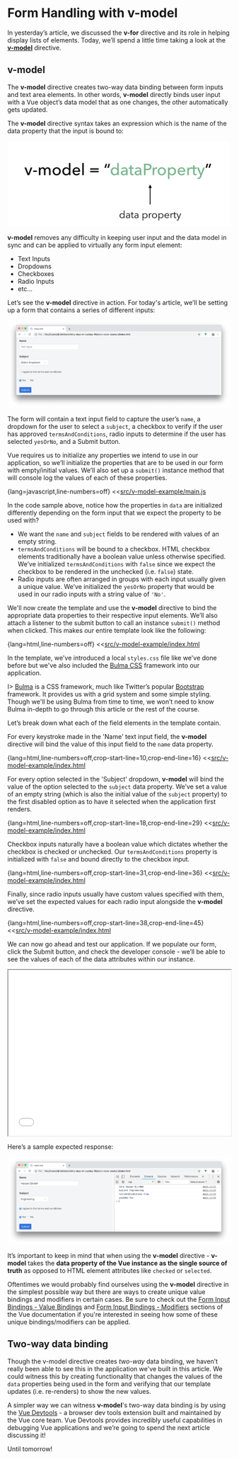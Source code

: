 # Form Handling with v-model

In yesterday’s article, we discussed the __v-for__ directive and its role in helping display lists of elements. Today, we’ll spend a little time taking a look at the [__v-model__](https://vuejs.org/v2/guide/forms.html) directive.

## v-model

The __v-model__ directive creates two-way data binding between form inputs and text area elements. In other words, __v-model__ directly binds user input with a Vue object’s data model that as one changes, the other automatically gets updated.

The __v-model__ directive syntax takes an expression which is the name of the data property that the input is bound to:

![](./public/assets/v-model-syntax.png)

__v-model__ removes any difficulty in keeping user input and the data model in sync and can be applied to virtually any form input element:

- Text Inputs
- Dropdowns
- Checkboxes
- Radio Inputs
- etc…

Let’s see the __v-model__ directive in action. For today's article, we’ll be setting up a form that contains a series of different inputs:

![](./public/assets/v-model-example-app.png)

The form will contain a text input field to capture the user’s `name`, a dropdown for the user to select a `subject`, a checkbox to verify if the user has approved `termsAndConditions`, radio inputs to determine if the user has selected `yesOrNo`, and a Submit button.

Vue requires us to initialize any properties we intend to use in our application, so we’ll initialize the properties that are to be used in our form with empty/initial values. We’ll also set up a `submit()` instance method that will console log the values of each of these properties.

{lang=javascript,line-numbers=off}
<<[src/v-model-example/main.js](./src/v-model-example/main.js)

In the code sample above, notice how the properties in `data` are initialized differently depending on the form input that we expect the property to be used with?

- We want the `name` and `subject` fields to be rendered with values of an empty string.
- `termsAndConditions` will be bound to a checkbox. HTML checkbox elements traditionally have a boolean value unless otherwise specified. We’ve initialized `termsAndConditions` with `false` since we expect the checkbox to be rendered in the unchecked (i.e. `false`) state.
- Radio inputs are often arranged in groups with each input usually given a unique value. We’ve initialized the `yesOrNo` property that would be used in our radio inputs with a string value of `'No'`.

We'll now create the template and use the __v-model__ directive to bind the appropriate data properties to their respective input elements. We’ll also attach a listener to the submit button to call an instance `submit()` method when clicked. This makes our entire template look like the following:

{lang=html,line-numbers=off}
<<[src/v-model-example/index.html](./src/v-model-example/index.html)

In the template, we've introduced a local `styles.css` file like we've done before but we've also included the [Bulma CSS](https://bulma.io/documentation/) framework into our application.

I> [Bulma](https://bulma.io/documentation/) is a CSS framework, much like Twitter’s popular [Bootstrap](http://getbootstrap.com/) framework. It provides us with a grid system and some simple styling. Though we'll be using Bulma from time to time, we won’t need to know Bulma in-depth to go through this article or the rest of the course.

Let’s break down what each of the field elements in the template contain.

For every keystroke made in the 'Name' text input field, the __v-model__ directive will bind the value of this input field to the `name` data property.

{lang=html,line-numbers=off,crop-start-line=10,crop-end-line=16}
<<[src/v-model-example/index.html](./src/v-model-example/index.html)

For every option selected in the 'Subject' dropdown, __v-model__ will bind the value of the option selected to the `subject` data property. We’ve set a value of an empty string (which is also the initial value of the `subject` property) to the first disabled option as to have it selected when the application first renders.

{lang=html,line-numbers=off,crop-start-line=18,crop-end-line=29}
<<[src/v-model-example/index.html](./src/v-model-example/index.html)

Checkbox inputs naturally have a boolean value which dictates whether the checkbox is checked or unchecked. Our `termsAndConditions` property is initialized with `false` and bound directly to the checkbox input.

{lang=html,line-numbers=off,crop-start-line=31,crop-end-line=36}
<<[src/v-model-example/index.html](./src/v-model-example/index.html)

Finally, since radio inputs usually have custom values specified with them, we’ve set the expected values for each radio input alongside the __v-model__ directive.

{lang=html,line-numbers=off,crop-start-line=38,crop-end-line=45}
<<[src/v-model-example/index.html](./src/v-model-example/index.html)

We can now go ahead and test our application. If we populate our form, click the Submit button, and check the developer console - we’ll be able to see the values of each of the data attributes within our instance.

<iframe src='./src/v-model-example/index.html'
        height="375"
        scrolling="no"
        style='display: block; margin: 0 auto; width: 100%'>
</iframe>

Here’s a sample expected response:

![](./public/assets/v-model-example-app-submit.png)

It’s important to keep in mind that when using the __v-model__ directive - __v-model__ takes the __data property of the Vue instance as the single source of truth__ as opposed to HTML element attributes like `checked` or `selected`.

Oftentimes we would probably find ourselves using the __v-model__ directive in the simplest possible way but there are ways to create unique value bindings and modifiers in certain cases. Be sure to check out the [Form Input Bindings - Value Bindings](https://vuejs.org/v2/guide/forms.html#Value-Bindings) and [Form Input Bindings - Modifiers](https://vuejs.org/v2/guide/forms.html#Modifiers) sections of the Vue documentation if you're interested in seeing how some of these unique bindings/modifiers can be applied.

## Two-way data binding

Though the v-model directive creates _two-way_ data binding, we haven’t really been able to see this in the application we've built in this article. We could witness this by creating functionality that changes the values of the `data` properties being used in the form and verifying that our template updates (i.e. re-renders) to show the new values.

A simpler way we can witness __v-model__'s two-way data binding is by using the [Vue Devtools](https://github.com/vuejs/vue-devtools) - a browser dev tools extension built and maintained by the Vue core team. Vue Devtools provides incredibly useful capabilities in debugging Vue applications and we’re going to spend the next article discussing it!

Until tomorrow!
